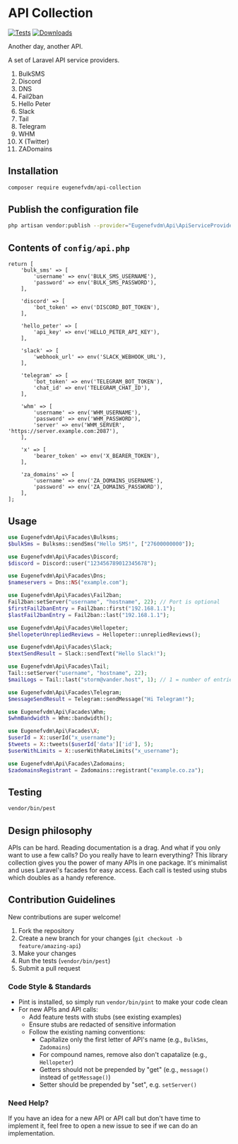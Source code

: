 # API Collection

[![Tests](https://github.com/eugenefvdm/api-collection/actions/workflows/tests.yml/badge.svg)](https://github.com/eugenefvdm/api-collection/actions/workflows/tests.yml)
[![Downloads](https://img.shields.io/packagist/dt/eugenefvdm/api-collection.svg)](https://packagist.org/packages/eugenefvdm/api-collection)

Another day, another API.

A set of Laravel API service providers.

1. BulkSMS
2. Discord
3. DNS
4. Fail2ban
5. Hello Peter
6. Slack
7. Tail
8. Telegram
9. WHM
10. X (Twitter)
11. ZADomains

## Installation

```bash
composer require eugenefvdm/api-collection
```

## Publish the configuration file

```bash
php artisan vendor:publish --provider="Eugenefvdm\Api\ApiServiceProvider" --tag="config"
```

## Contents of `config/api.php`

```env
return [
    'bulk_sms' => [
        'username' => env('BULK_SMS_USERNAME'),
        'password' => env('BULK_SMS_PASSWORD'),
    ],

    'discord' => [
        'bot_token' => env('DISCORD_BOT_TOKEN'),
    ],

    'hello_peter' => [
        'api_key' => env('HELLO_PETER_API_KEY'),
    ],

    'slack' => [
        'webhook_url' => env('SLACK_WEBHOOK_URL'),
    ],

    'telegram' => [
        'bot_token' => env('TELEGRAM_BOT_TOKEN'),
        'chat_id' => env('TELEGRAM_CHAT_ID'),
    ],

    'whm' => [
        'username' => env('WHM_USERNAME'),
        'password' => env('WHM_PASSWORD'),
        'server' => env('WHM_SERVER', 'https://server.example.com:2087'),
    ],

    'x' => [
        'bearer_token' => env('X_BEARER_TOKEN'),
    ],

    'za_domains' => [
        'username' => env('ZA_DOMAINS_USERNAME'),
        'password' => env('ZA_DOMAINS_PASSWORD'),
    ],
]; 
```

## Usage

```php
use Eugenefvdm\Api\Facades\Bulksms;
$bulkSms = Bulksms::sendSms("Hello SMS!", ["27600000000"]);

use Eugenefvdm\Api\Facades\Discord;
$discord = Discord::user("123456789012345678");

use Eugenefvdm\Api\Facades\Dns;
$nameservers = Dns::NS("example.com");

use Eugenefvdm\Api\Facades\Fail2ban;
Fail2ban:setServer("username", "hostname", 22); // Port is optional
$firstFail2banEntry = Fail2ban::first("192.168.1.1");
$lastFail2banEntry = Fail2ban::last("192.168.1.1");

use Eugenefvdm\Api\Facades\Hellopeter;
$hellopeterUnrepliedReviews = Hellopeter::unrepliedReviews();

use Eugenefvdm\Api\Facades\Slack;
$textSendResult = Slack::sendText("Hello Slack!");

use Eugenefvdm\Api\Facades\Tail;
Tail::setServer("username", "hostname", 22);
$mailLogs = Tail::last("storm@vander.host", 1); // 1 = number of entries (optional)

use Eugenefvdm\Api\Facades\Telegram;
$messageSendResult = Telegram::sendMessage("Hi Telegram!");

use Eugenefvdm\Api\Facades\Whm;
$whmBandwidth = Whm::bandwidth();

use Eugenefvdm\Api\Facades\X;
$userId = X::userId("x_username");
$tweets = X::tweets($userId['data']['id'], 5);
$userWithLimits = X::userWithRateLimits("x_username");

use Eugenefvdm\Api\Facades\Zadomains;
$zadomainsRegistrant = Zadomains::registrant("example.co.za");
```

## Testing

```bash
vendor/bin/pest
```

## Design philosophy

APIs can be hard. Reading documentation is a drag. And what if you only want to use a few calls? Do you really have to learn everything? This library collection gives you the power of many APIs in one package. It's minimalist and uses Laravel's facades for easy access.
Each call is tested using stubs which doubles as a handy reference.

## Contribution Guidelines

New contributions are super welcome!

1. Fork the repository
2. Create a new branch for your changes (`git checkout -b feature/amazing-api`)
3. Make your changes
4. Run the tests (`vendor/bin/pest`)
5. Submit a pull request

### Code Style & Standards

- Pint is installed, so simply run `vendor/bin/pint` to make your code clean
- For new APIs and API calls:
  - Add feature tests with stubs (see existing examples)
  - Ensure stubs are redacted of sensitive information
  - Follow the existing naming conventions:
    - Capitalize only the first letter of API's name (e.g., `BulkSms`, `Zadomains`)
    - For compound names, remove also don't capatalize (e.g., `Hellopeter`)
    - Getters should not be prepended by "get" (e.g., `message()` instead of `getMessage()`)
    - Setter should be prepended by "set", e.g. `setServer()`

### Need Help?

If you have an idea for a new API or API call but don't have time to implement it, feel free to open a new issue to see if we can do an implementation.
